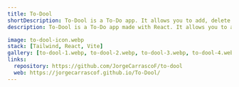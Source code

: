 ```yaml
---
title: To-Dool
shortDescription: To-Dool is a To-Do app. It allows you to add, delete and edit your task. You can divide your tasks in projects and establish priorities.
description: To-Dool is a To-Do app made with React. It allows you to add, delete and edit your task. You can divide your tasks in projects, and within each project, you can set your task to 3 different priorities, low (green), medium (yellow) and high (red). It has a notification system so you can be reminded of your tasks when they're due soon.

image: to-dool-icon.webp
stack: [Tailwind, React, Vite]
gallery: [to-dool-1.webp, to-dool-2.webp, to-dool-3.webp, to-dool-4.webp]
links:
  repository: https://github.com/JorgeCarrascoF/to-dool
  web: https://jorgecarrascof.github.io/To-Dool/
---
```

